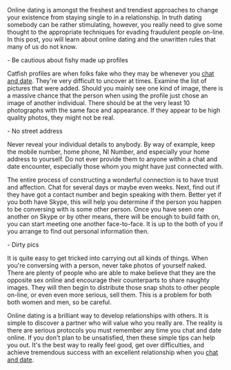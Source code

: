 Online dating is amongst the freshest and trendiest approaches to change
your existence from staying single to in a relationship. In truth dating
somebody can be rather stimulating, however, you really need to give
some thought to the appropriate techniques for evading fraudulent people
on-line. In this post, you will learn about online dating and the
unwritten rules that many of us do not know.

\- Be cautious about fishy made up profiles

Catfish profiles are when folks fake who they may be whenever you [chat
and date](http://www.squidoo.com/telephone-dating). They're very
difficult to uncover at times. Examine the list of pictures that were
added. Should you mainly see one kind of image, there is a massive
chance that the person when using the profile just chose an image of
another individual. There should be at the very least 10 photographs
with the same face and appearance. If they appear to be high quality
photos, they might not be real.

\- No street address

Never reveal your individual details to anybody. By way of example, keep
the mobile number, home phone, NI Number, and especially your home
address to yourself. Do not ever provide them to anyone within a chat
and date encounter, especially those whom you might have just connected
with.

The entire process of constructing a wonderful connection is to have
trust and affection. Chat for several days or maybe even weeks. Next,
find out if they have got a contact number and begin speaking with them.
Better yet if you both have Skype, this will help you determine if the
person you happen to be conversing with is some other person. Once you
have seen one another on Skype or by other means, there will be enough
to build faith on, you can start meeting one another face-to-face. It is
up to the both of you if you arrange to find out personal information
then.

\- Dirty pics

It is quite easy to get tricked into carrying out all kinds of things.
When you're conversing with a person, never take photos of yourself
naked. There are plenty of people who are able to make believe that they
are the opposite sex online and encourage their counterparts to share
naughty images. They will then begin to distribute those snap shots to
other people on-line, or even even more serious, sell them. This is a
problem for both both women and men, so be careful.

Online dating is a brilliant way to develop relationships with others.
It is simple to discover a partner who will value who you really are.
The reality is there are serious protocols you must remember any time
you chat and date online. If you don't plan to be unsatisfied, then
these simple tips can help you out. It's the best way to really feel
good, get over difficulties, and achieve tremendous success with an
excellent relationship when you [chat and
date](http://www.squidoo.com/telephone-dating).
